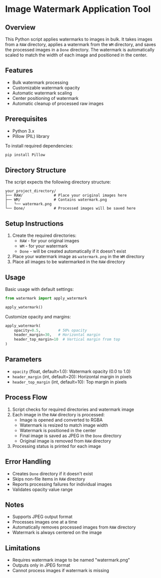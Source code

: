 # Image Watermark Application Tool

## Overview
This Python script applies watermarks to images in bulk. It takes images from a `RAW` directory, applies a watermark from the `WM` directory, and saves the processed images in a `Done` directory. The watermark is automatically scaled to match the width of each image and positioned in the center.

## Features
- Bulk watermark processing
- Customizable watermark opacity
- Automatic watermark scaling
- Center positioning of watermark
- Automatic cleanup of processed raw images

## Prerequisites
- Python 3.x
- Pillow (PIL) library

To install required dependencies:
```bash
pip install Pillow
```

## Directory Structure
The script expects the following directory structure:
```
your_project_directory/
├── RAW/              # Place your original images here
├── WM/               # Contains watermark.png
│   └── watermark.png
└── Done/             # Processed images will be saved here
```

## Setup Instructions
1. Create the required directories:
   - `RAW` - for your original images
   - `WM` - for your watermark
   - `Done` - will be created automatically if it doesn't exist
2. Place your watermark image as `watermark.png` in the `WM` directory
3. Place all images to be watermarked in the `RAW` directory

## Usage
Basic usage with default settings:
```python
from watermark import apply_watermark

apply_watermark()
```

Customize opacity and margins:
```python
apply_watermark(
    opacity=0.5,        # 50% opacity
    header_margin=30,   # Horizontal margin
    header_top_margin=10  # Vertical margin from top
)
```

## Parameters
- `opacity` (float, default=1.0): Watermark opacity (0.0 to 1.0)
- `header_margin` (int, default=20): Horizontal margin in pixels
- `header_top_margin` (int, default=10): Top margin in pixels

## Process Flow
1. Script checks for required directories and watermark image
2. Each image in the `RAW` directory is processed:
   - Image is opened and converted to RGBA
   - Watermark is resized to match image width
   - Watermark is positioned in the center
   - Final image is saved as JPEG in the `Done` directory
   - Original image is removed from `RAW` directory
3. Processing status is printed for each image

## Error Handling
- Creates `Done` directory if it doesn't exist
- Skips non-file items in `RAW` directory
- Reports processing failures for individual images
- Validates opacity value range

## Notes
- Supports JPEG output format
- Processes images one at a time
- Automatically removes processed images from `RAW` directory
- Watermark is always centered on the image

## Limitations
- Requires watermark image to be named "watermark.png"
- Outputs only in JPEG format
- Cannot process images if watermark is missing
